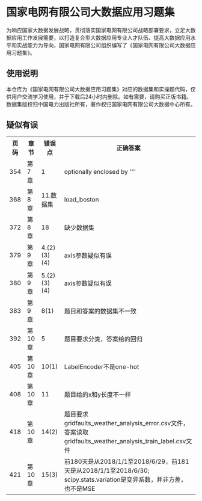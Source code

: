 <h1>国家电网有限公司大数据应用习题集</h1>
为响应国家大数据发展战略，贯彻落实国家电网有限公司战略部署要求，立足大数据应用工作发展需要，以打造复合型大数据应用专业人才队伍、提高大数据应用水平和实战能力为导向，国家电网有限公司组织编写了《国家电网有限公司大数据应用习题集》。
<h2>使用说明</h2>
<p>本仓库为《国家电网有限公司大数据应用习题集》对应的数据集和实操题代码，仅供用户交流学习使用，并于下载后24小时内删除。如有需要，请购买正版书籍。数据集版权归中国电力出版社所有，著作权归国家电网有限公司大数据中心所有。</p>
<h2>疑似有误</h2>
<table>
<tr>
<th>页码</th><th>章节</th><th>错误点</th><th>正确答案</th>
</tr>
<tr>
<td>354</td><td>第7章</td><td>1</td><td>optionally enclosed by '"'</td>
</tr>
<tr>
<td>368</td><td>第8章</td><td>11.数据集</td><td>load_boston</td>
</tr>
<tr>
<td>372</td><td>第8章</td><td>18</td><td>缺少数据集</td>
</tr>
<tr>
<td>379</td><td>第9章</td><td>4.(2)(3)(4)</td><td>axis参数疑似有误</td>
</tr>
<tr>
<td>380</td><td>第9章</td><td>5.(2)(3)(4)</td><td>axis参数疑似有误</td>
</tr>
<tr>
<td>383</td><td>第9章</td><td>8(1)</td><td>题目和答案的数据集不一致</td>
</tr>
<tr>
<td>392</td><td>第10章</td><td>5</td><td>题目要求分类，答案给的回归</td>
</tr>
<tr>
<td>405</td><td>第10章</td><td>10(1)</td><td>LabelEncoder不是one-hot</td>
</tr>
<tr>
<td>408</td><td>第10章</td><td>11</td><td>题目给的x和y长度不一样</td>
</tr>
<tr>
<td>418</td><td>第10章</td><td>14(2)</td><td>题目要求gridfaults_weather_analysis_error.csv文件，答案读取gridfaults_weather_analysis_train_label.csv文件</td>
</tr>
<tr>
<td>421</td><td>第10章</td><td>15(3)</td><td>前180天是从2018/1/1至2018/6/29，前181天是从2018/1/1至2018/6/30;<br />scipy.stats.variation是变异系数，并非方差，也不是MSE</td>
</tr>
</table>
